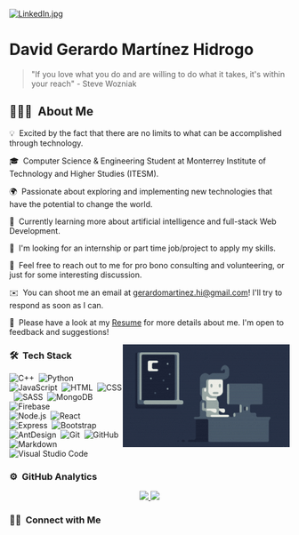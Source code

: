 [![LinkedIn.jpg](https://i.postimg.cc/9fkWZ1bK/LinkedIn.jpg)](https://www.linkedin.com/in/david-gerardo-mart%C3%ADnez-hidrogo-7340b21b8)

# David Gerardo Martínez Hidrogo

>"If you love what you do and are willing to do what it takes, it's within your reach" - Steve Wozniak


## 👨🏻‍💻 &nbsp;About Me

💡 &nbsp;Excited by the fact that there are no limits to what can be accomplished through technology. 

🎓 &nbsp;Computer Science & Engineering Student at Monterrey Institute of Technology and Higher Studies (ITESM).

🌍 &nbsp;Passionate about exploring and implementing new technologies that have the potential to change the world.

🤖 &nbsp;Currently learning more about artificial intelligence and full-stack Web Development.

💼 &nbsp;I'm looking for an internship or part time job/project to apply my skills.


💬 &nbsp;Feel free to reach out to me for pro bono consulting and volunteering, or just for some interesting discussion.

✉️ &nbsp;You can shoot me an email at gerardomartinez.hi@gmail.com! I'll try to respond as soon as I can.

📄 &nbsp;Please have a look at my [Resume](https://docs.google.com/document/d/1hKFgXH6WvfpIkmZtSxgUZKOfkYVnJBwXWiwqMfJ_ApY/edit?usp=sharing) for more details about me. I'm open to feedback and suggestions!

<img alt="Night Coding" src="https://raw.githubusercontent.com/AVS1508/AVS1508/master/assets/Night-Coding.gif" align="right"/>

### 🛠 &nbsp;Tech Stack
![C++](https://img.shields.io/badge/-C++-05122A?style=flat&logo=cplusplus)&nbsp;
![Python](https://img.shields.io/badge/-Python-05122A?style=flat&logo=python)&nbsp;
![JavaScript](https://img.shields.io/badge/-JavaScript-05122A?style=flat&logo=javascript)&nbsp;
![HTML](https://img.shields.io/badge/-HTML-05122A?style=flat&logo=HTML5)&nbsp;
![CSS](https://img.shields.io/badge/-CSS-05122A?style=flat&logo=CSS3&logoColor=1572B6)&nbsp;
![SASS](https://img.shields.io/badge/-SASS-05122A?style=flat&logo=SASS)&nbsp;
![MongoDB](https://img.shields.io/badge/-MongoDB-05122A?style=flat&logo=mongodb)&nbsp;
![Firebase](https://img.shields.io/badge/-Firebase-05122A?style=flat&logo=firebase)\
![Node.js](https://img.shields.io/badge/-Node.js-05122A?style=flat&logo=node.js)&nbsp;
![React](https://img.shields.io/badge/-react-05122A?style=flat&logo=react)&nbsp;
![Express](https://img.shields.io/badge/-express-05122A?style=flat&logo=express)&nbsp;
![Bootstrap](https://img.shields.io/badge/-Bootstrap-05122A?style=flat&logo=bootstrap&logoColor=563D7C)&nbsp;
![AntDesign](https://img.shields.io/badge/-AntDesign-05122A?style=flat&logo=ant-design)&nbsp;
![Git](https://img.shields.io/badge/-Git-05122A?style=flat&logo=git)&nbsp;
![GitHub](https://img.shields.io/badge/-GitHub-05122A?style=flat&logo=github)&nbsp;
![Markdown](https://img.shields.io/badge/-Markdown-05122A?style=flat&logo=markdown)
![Visual Studio Code](https://img.shields.io/badge/-Visual%20Studio%20Code-05122A?style=flat&logo=visual-studio-code&logoColor=007ACC)&nbsp;

### ⚙️ &nbsp;GitHub Analytics

<p align="center">
<a href="https://github.com/davidmartinezhi">
  <img height="180em" src="https://github-readme-stats-eight-theta.vercel.app/api?username=davidmartinezhi&show_icons=true&theme=algolia&include_all_commits=true&count_private=true"/>
  <img height="180em" src="https://github-readme-stats-eight-theta.vercel.app/api/top-langs/?username=davidmartinezhi&layout=compact&langs_count=8&theme=algolia"/>
</a>
</p>

### 🤝🏻 &nbsp;Connect with Me

<p align="center">
